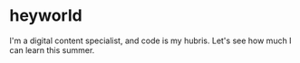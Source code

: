 # heyworld

I'm a digital content specialist, and code is my hubris. Let's see how much I can learn this summer.

